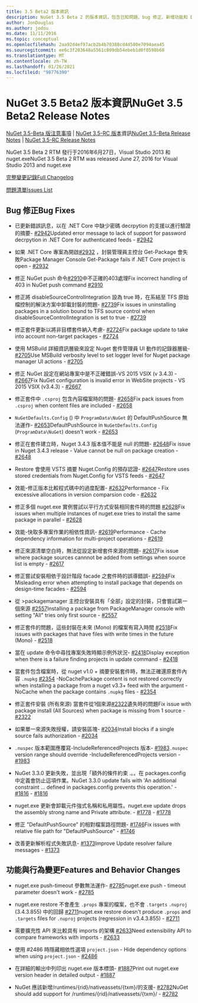 ```yaml
---
title: 3.5 Beta2 版本資訊
description: NuGet 3.5 Beta 2 的版本資訊，包含已知問題、bug 修正、新增功能和 Dcr。
author: JonDouglas
ms.author: jodou
ms.date: 11/11/2016
ms.topic: conceptual
ms.openlocfilehash: 2aa92d4ef97acb2b4b70388cd4d580e7094aea45
ms.sourcegitcommit: ee6c3f203648a5561c809db54ebeb1d0f0598b68
ms.translationtype: MT
ms.contentlocale: zh-TW
ms.lasthandoff: 01/26/2021
ms.locfileid: "98776390"
---
```

# <a name="nuget-35-beta2-release-notes"></a><span data-ttu-id="a3b39-103">NuGet 3.5 Beta2 版本資訊</span><span class="sxs-lookup"><span data-stu-id="a3b39-103">NuGet 3.5 Beta2 Release Notes</span></span>

<span data-ttu-id="a3b39-104">[NuGet 3.5-Beta 版注意事項](../release-notes/nuget-3.5-Beta.md)  | [NuGet 3.5-RC 版本](../release-notes/nuget-3.5-RC.md)資訊</span><span class="sxs-lookup"><span data-stu-id="a3b39-104">[NuGet 3.5-Beta Release Notes](../release-notes/nuget-3.5-Beta.md) | [NuGet 3.5-RC Release Notes](../release-notes/nuget-3.5-RC.md)</span></span>

<span data-ttu-id="a3b39-105">NuGet 3.5 Beta 2 RTM 發行于2016年6月27日，Visual Studio 2013 和 nuget.exe</span><span class="sxs-lookup"><span data-stu-id="a3b39-105">NuGet 3.5 Beta 2 RTM was released June 27, 2016 for Visual Studio 2013 and nuget.exe</span></span>

[<span data-ttu-id="a3b39-106">完整變更記錄</span><span class="sxs-lookup"><span data-stu-id="a3b39-106">Full Changelog</span></span>](https://github.com/NuGet/NuGet.Client/compare/release-3.5.0-beta...release-3.5.0-beta2)

[<span data-ttu-id="a3b39-107">問題清單</span><span class="sxs-lookup"><span data-stu-id="a3b39-107">Issues List</span></span>](https://github.com/Nuget/Home/issues?q=is%3Aissue+milestone%3A%223.5+Beta2%22+is%3Aclosed)

## <a name="bug-fixes"></a><span data-ttu-id="a3b39-108">Bug 修正</span><span class="sxs-lookup"><span data-stu-id="a3b39-108">Bug Fixes</span></span>

* <span data-ttu-id="a3b39-109">已更新錯誤訊息，以在 .NET Core 中缺少密碼 decrpytion 的支援以進行驗證的摘要- [#2942](https://github.com/NuGet/Home/issues/2942)</span><span class="sxs-lookup"><span data-stu-id="a3b39-109">Updated error message to lack of support for password decrpytion in .NET Core for authenticated feeds  - [#2942](https://github.com/NuGet/Home/issues/2942)</span></span>

* <span data-ttu-id="a3b39-110">如果 .NET Core 專案為開啟[#2932](https://github.com/NuGet/Home/issues/2932) ，封裝管理員主控台 Get-Package 會失敗</span><span class="sxs-lookup"><span data-stu-id="a3b39-110">Package Manager Console Get-Package fails if .NET Core project is open - [#2932](https://github.com/NuGet/Home/issues/2932)</span></span>

* <span data-ttu-id="a3b39-111">修正 NuGet push 命令[#2910](https://github.com/NuGet/Home/issues/2910)中不正確的403處理</span><span class="sxs-lookup"><span data-stu-id="a3b39-111">Fix incorrect handling of 403 in NuGet push command [#2910](https://github.com/NuGet/Home/issues/2910)</span></span>

* <span data-ttu-id="a3b39-112">修正將 disableSourceControlIntegration 設為 true 時，在系結至 TFS 原始檔控制的解決方案中卸載封裝的問題- [#2739](https://github.com/NuGet/Home/issues/2739)</span><span class="sxs-lookup"><span data-stu-id="a3b39-112">Fix issues in uninstalling packages in a solution bound to TFS source control when disableSourceControlIntegration is set to true - [#2739](https://github.com/NuGet/Home/issues/2739)</span></span>

* <span data-ttu-id="a3b39-113">修正套件更新以將非目標套件納入考慮- [#2724](https://github.com/NuGet/Home/issues/2724)</span><span class="sxs-lookup"><span data-stu-id="a3b39-113">Fix package update to take into account non-target packages - [#2724](https://github.com/NuGet/Home/issues/2724)</span></span>

* <span data-ttu-id="a3b39-114">使用 MSBuild 詳細資訊層級來設定 Nuget 套件管理員 UI 動作的記錄器層級- [#2705](https://github.com/NuGet/Home/issues/2705)</span><span class="sxs-lookup"><span data-stu-id="a3b39-114">Use MSBuild verbosity level to set logger level for Nuget package manager UI actions - [#2705](https://github.com/NuGet/Home/issues/2705)</span></span>

* <span data-ttu-id="a3b39-115">修正 NuGet 設定在網站專案中是不正確錯誤-VS 2015 VSIX (v 3.4.3) - [#2667](https://github.com/NuGet/Home/issues/2667)</span><span class="sxs-lookup"><span data-stu-id="a3b39-115">Fix NuGet configuration is invalid error in WebSite projects - VS 2015 VSIX (v3.4.3) - [#2667](https://github.com/NuGet/Home/issues/2667)</span></span>

* <span data-ttu-id="a3b39-116">修正套件中 `.csproj` 包含內容檔案時的問題- [#2658](https://github.com/NuGet/Home/issues/2658)</span><span class="sxs-lookup"><span data-stu-id="a3b39-116">Fix pack issues from `.csproj` when content files are included - [#2658](https://github.com/NuGet/Home/issues/2658)</span></span>

* <span data-ttu-id="a3b39-117">`NuGetDefaults.Config` () 中 `ProgramData\NuGet` 的 DefaultPushSource 無法運作- [#2653](https://github.com/NuGet/Home/issues/2653)</span><span class="sxs-lookup"><span data-stu-id="a3b39-117">DefaultPushSource in `NuGetDefaults.Config` (`ProgramData\NuGet`) doesn't work - [#2653](https://github.com/NuGet/Home/issues/2653)</span></span>

* <span data-ttu-id="a3b39-118">修正在套件建立時，Nuget 3.4.3 版本值不能是 null 的問題- [#2648](https://github.com/NuGet/Home/issues/2648)</span><span class="sxs-lookup"><span data-stu-id="a3b39-118">Fix issue in Nuget 3.4.3 release - Value cannot be null on package creation - [#2648](https://github.com/NuGet/Home/issues/2648)</span></span>

* <span data-ttu-id="a3b39-119">Restore 會使用 VSTS 摘要 Nuget.Config 的預存認證- [#2647](https://github.com/NuGet/Home/issues/2647)</span><span class="sxs-lookup"><span data-stu-id="a3b39-119">Restore uses stored credentials from Nuget.Config for VSTS feeds - [#2647](https://github.com/NuGet/Home/issues/2647)</span></span>

* <span data-ttu-id="a3b39-120">效能-修正版本比較程式碼中的過度配置- [#2632](https://github.com/NuGet/Home/issues/2632)</span><span class="sxs-lookup"><span data-stu-id="a3b39-120">Performance - Fix excessive allocations in version comparsion code - [#2632](https://github.com/NuGet/Home/issues/2632)</span></span>

* <span data-ttu-id="a3b39-121">修正多個 nuget.exe 實例嘗試以平行方式安裝相同套件時的問題 [#2628](https://github.com/NuGet/Home/issues/2628)</span><span class="sxs-lookup"><span data-stu-id="a3b39-121">Fix issues when multiple instances of nuget.exe tries to install the same package in parallel - [#2628](https://github.com/NuGet/Home/issues/2628)</span></span>

* <span data-ttu-id="a3b39-122">效能-快取多專案作業的相依性資訊- [#2619](https://github.com/NuGet/Home/issues/2619)</span><span class="sxs-lookup"><span data-stu-id="a3b39-122">Performance - Cache dependency information for multi-project operations - [#2619](https://github.com/NuGet/Home/issues/2619)</span></span>

* <span data-ttu-id="a3b39-123">修正來源清單空白時，無法從設定新增套件來源的問題- [#2617](https://github.com/NuGet/Home/issues/2617)</span><span class="sxs-lookup"><span data-stu-id="a3b39-123">Fix issue where package sources cannnot be added from settings when source list is empty - [#2617](https://github.com/NuGet/Home/issues/2617)</span></span>

* <span data-ttu-id="a3b39-124">修正嘗試安裝相依于設計階段 facade 之套件時的誤導錯誤- [#2594](https://github.com/NuGet/Home/issues/2594)</span><span class="sxs-lookup"><span data-stu-id="a3b39-124">Fix Misleading error when attempting to install package that depends on design-time facades - [#2594](https://github.com/NuGet/Home/issues/2594)</span></span>

* <span data-ttu-id="a3b39-125">從 >packagemanager 主控台安裝具有「全部」設定的封裝，只會嘗試第一個來源 [#2557](https://github.com/NuGet/Home/issues/2557)</span><span class="sxs-lookup"><span data-stu-id="a3b39-125">Installing a package from PackageManager console with setting "All" tries only first source - [#2557](https://github.com/NuGet/Home/issues/2557)</span></span>

* <span data-ttu-id="a3b39-126">修正套件的問題，這些封裝在未來 (Mono) 的檔案有寫入時間 [#2518](https://github.com/NuGet/Home/issues/2518)</span><span class="sxs-lookup"><span data-stu-id="a3b39-126">Fix issues with packages that have files with write times in the future (Mono) - [#2518](https://github.com/NuGet/Home/issues/2518)</span></span>

* <span data-ttu-id="a3b39-127">當在 update 命令中尋找專案失敗時顯示例外狀況- [#2418](https://github.com/NuGet/Home/issues/2418)</span><span class="sxs-lookup"><span data-stu-id="a3b39-127">Display exception when there is a failure finding projects in update command - [#2418](https://github.com/NuGet/Home/issues/2418)</span></span>

* <span data-ttu-id="a3b39-128">當套件包含檔案時，從 nuget v1.0 + 摘要安裝套件時，無法正確還原套件內容 `.nupkg` [#2354](https://github.com/NuGet/Home/issues/2354) -NoCache</span><span class="sxs-lookup"><span data-stu-id="a3b39-128">Package content is not restored correctly when installing a package from a nuget v3.3+ feed with the argument -NoCache when the package contains `.nupkg` files - [#2354](https://github.com/NuGet/Home/issues/2354)</span></span>

* <span data-ttu-id="a3b39-129">修正套件安裝 (所有來源) 當套件從1個來源[#2322](https://github.com/NuGet/Home/issues/2322)遺失時的問題</span><span class="sxs-lookup"><span data-stu-id="a3b39-129">Fix issue with package install (All Sources) when package is missing from 1 source - [#2322](https://github.com/NuGet/Home/issues/2322)</span></span>

* <span data-ttu-id="a3b39-130">如果單一來源失敗授權，請安裝區塊- [#2034](https://github.com/NuGet/Home/issues/2034)</span><span class="sxs-lookup"><span data-stu-id="a3b39-130">Install blocks if a single source fails authorization - [#2034](https://github.com/NuGet/Home/issues/2034)</span></span>

* <span data-ttu-id="a3b39-131">`.nuspec` 版本範圍應覆寫-IncludeReferencedProjects 版本- [#1983](https://github.com/NuGet/Home/issues/1983)</span><span class="sxs-lookup"><span data-stu-id="a3b39-131">`.nuspec` version range should override -IncludeReferencedProjects version - [#1983](https://github.com/NuGet/Home/issues/1983)</span></span>

* <span data-ttu-id="a3b39-132">NuGet 3.3.0 更新失敗，並出現「額外的條件約束 .。。在 packages.config 中定義會防止這項作業。</span><span class="sxs-lookup"><span data-stu-id="a3b39-132">NuGet 3.3.0 update fails with 'An additional constraint ... defined in packages.config prevents this operation.'</span></span><span data-ttu-id="a3b39-133"> - [#1816](https://github.com/NuGet/Home/issues/1816)</span><span class="sxs-lookup"><span data-stu-id="a3b39-133"> - [#1816](https://github.com/NuGet/Home/issues/1816)</span></span>

* <span data-ttu-id="a3b39-134">nuget.exe 更新會卸載元件強式名稱和私用屬性。</span><span class="sxs-lookup"><span data-stu-id="a3b39-134">nuget.exe update drops the assembly strong name and Private attribute.</span></span><span data-ttu-id="a3b39-135"> - [#1778](https://github.com/NuGet/Home/issues/1778)</span><span class="sxs-lookup"><span data-stu-id="a3b39-135"> - [#1778](https://github.com/NuGet/Home/issues/1778)</span></span>

* <span data-ttu-id="a3b39-136">修正 "DefaultPushSource" 的相對檔案路徑問題- [#1746](https://github.com/NuGet/Home/issues/1746)</span><span class="sxs-lookup"><span data-stu-id="a3b39-136">Fix issues with relative file path for "DefaultPushSource" - [#1746](https://github.com/NuGet/Home/issues/1746)</span></span>

* <span data-ttu-id="a3b39-137">改善更新解析程式失敗訊息- [#1373](https://github.com/NuGet/Home/issues/1373)</span><span class="sxs-lookup"><span data-stu-id="a3b39-137">Improve Update resolver failure messages - [#1373](https://github.com/NuGet/Home/issues/1373)</span></span>

## <a name="features-and-behavior-changes"></a><span data-ttu-id="a3b39-138">功能與行為變更</span><span class="sxs-lookup"><span data-stu-id="a3b39-138">Features and Behavior Changes</span></span>

* <span data-ttu-id="a3b39-139">nuget.exe push-timeout 參數無法運作- [#2785](https://github.com/NuGet/Home/issues/2785)</span><span class="sxs-lookup"><span data-stu-id="a3b39-139">nuget.exe push - timeout parameter doesn't work  - [#2785](https://github.com/NuGet/Home/issues/2785)</span></span>

* <span data-ttu-id="a3b39-140">nuget.exe restore 不會產生 `.props` 專案的檔案，也不會 `.targets` `.nuproj` (3.4.3.855) 中的回歸 [#2711](https://github.com/NuGet/Home/issues/2711)</span><span class="sxs-lookup"><span data-stu-id="a3b39-140">nuget.exe restore doesn't produce `.props` and `.targets` files for `.nuproj` projects (regression in v3.4.3.855) - [#2711](https://github.com/NuGet/Home/issues/2711)</span></span>

* <span data-ttu-id="a3b39-141">需要擴充性 API 來比較具有 imports 的架構 [#2633](https://github.com/NuGet/Home/issues/2633)</span><span class="sxs-lookup"><span data-stu-id="a3b39-141">Need extensibility API to compare frameworks with imports - [#2633](https://github.com/NuGet/Home/issues/2633)</span></span>

* <span data-ttu-id="a3b39-142">使用 #2486 時隱藏相依性選項 `project.json`  -  [](https://github.com/NuGet/Home/issues/2486)</span><span class="sxs-lookup"><span data-stu-id="a3b39-142">Hide dependency options when using `project.json` - [#2486](https://github.com/NuGet/Home/issues/2486)</span></span>

* <span data-ttu-id="a3b39-143">在詳細的輸出中列印出 nuget.exe 版本標頭- [#1887](https://github.com/NuGet/Home/issues/1887)</span><span class="sxs-lookup"><span data-stu-id="a3b39-143">Print out nuget.exe version header in detailed output - [#1887](https://github.com/NuGet/Home/issues/1887)</span></span>

* <span data-ttu-id="a3b39-144">NuGet 應該新增/runtimes/{rid}/nativeassets/{txm}/的支援- [#2782](https://github.com/NuGet/Home/issues/2782)</span><span class="sxs-lookup"><span data-stu-id="a3b39-144">NuGet should add support for /runtimes/{rid}/nativeassets/{txm}/ - [#2782](https://github.com/NuGet/Home/issues/2782)</span></span>